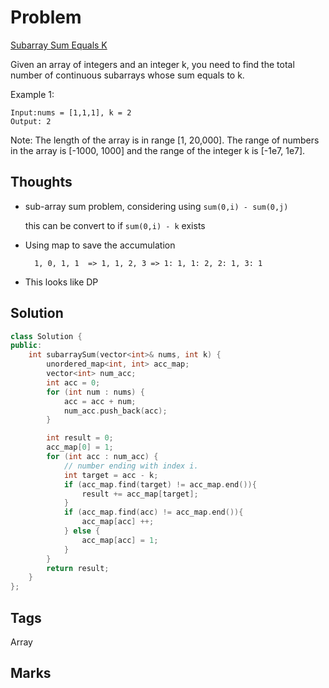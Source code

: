 # Problem

[Subarray Sum Equals K](https://leetcode.com/problems/subarray-sum-equals-k)

Given an array of integers and an integer k, you need to find the total number of continuous subarrays whose sum equals to k.

Example 1:

```text
Input:nums = [1,1,1], k = 2
Output: 2
```

Note: The length of the array is in range \[1, 20,000\]. The range of numbers in the array is \[-1000, 1000\] and the range of the integer k is \[-1e7, 1e7\].

## Thoughts

* sub-array sum problem, considering using `sum(0,i) - sum(0,j)`

    this can be convert to if `sum(0,i) - k` exists 

* Using map to save the accumulation 

  ```text
    1, 0, 1, 1  => 1, 1, 2, 3 => 1: 1, 1: 2, 2: 1, 3: 1
  ```

* This looks like DP 

## Solution

```cpp
class Solution {
public:    
    int subarraySum(vector<int>& nums, int k) {
        unordered_map<int, int> acc_map;
        vector<int> num_acc;
        int acc = 0;
        for (int num : nums) {
            acc = acc + num;
            num_acc.push_back(acc);
        }

        int result = 0;
        acc_map[0] = 1;
        for (int acc : num_acc) {
            // number ending with index i. 
            int target = acc - k;
            if (acc_map.find(target) != acc_map.end()){
                result += acc_map[target];
            }            
            if (acc_map.find(acc) != acc_map.end()){
                acc_map[acc] ++;
            } else {
                acc_map[acc] = 1;
            }            
        }
        return result; 
    }
};
```

## Tags

Array

## Marks

